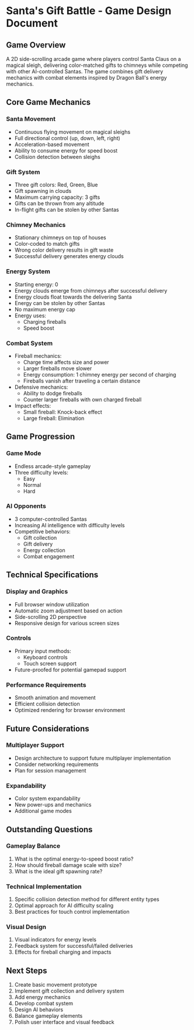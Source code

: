 # Santa's Gift Battle - Game Design Document

## Game Overview
A 2D side-scrolling arcade game where players control Santa Claus on a magical sleigh, delivering color-matched gifts to chimneys while competing with other AI-controlled Santas. The game combines gift delivery mechanics with combat elements inspired by Dragon Ball's energy mechanics.

## Core Game Mechanics

### Santa Movement
- Continuous flying movement on magical sleighs
- Full directional control (up, down, left, right)
- Acceleration-based movement
- Ability to consume energy for speed boost
- Collision detection between sleighs

### Gift System
- Three gift colors: Red, Green, Blue
- Gift spawning in clouds
- Maximum carrying capacity: 3 gifts
- Gifts can be thrown from any altitude
- In-flight gifts can be stolen by other Santas

### Chimney Mechanics
- Stationary chimneys on top of houses
- Color-coded to match gifts
- Wrong color delivery results in gift waste
- Successful delivery generates energy clouds

### Energy System
- Starting energy: 0
- Energy clouds emerge from chimneys after successful delivery
- Energy clouds float towards the delivering Santa
- Energy can be stolen by other Santas
- No maximum energy cap
- Energy uses:
  * Charging fireballs
  * Speed boost

### Combat System
- Fireball mechanics:
  * Charge time affects size and power
  * Larger fireballs move slower
  * Energy consumption: 1 chimney energy per second of charging
  * Fireballs vanish after traveling a certain distance
- Defensive mechanics:
  * Ability to dodge fireballs
  * Counter larger fireballs with own charged fireball
- Impact effects:
  * Small fireball: Knock-back effect
  * Large fireball: Elimination

## Game Progression

### Game Mode
- Endless arcade-style gameplay
- Three difficulty levels:
  * Easy
  * Normal
  * Hard

### AI Opponents
- 3 computer-controlled Santas
- Increasing AI intelligence with difficulty levels
- Competitive behaviors:
  * Gift collection
  * Gift delivery
  * Energy collection
  * Combat engagement

## Technical Specifications

### Display and Graphics
- Full browser window utilization
- Automatic zoom adjustment based on action
- Side-scrolling 2D perspective
- Responsive design for various screen sizes

### Controls
- Primary input methods:
  * Keyboard controls
  * Touch screen support
- Future-proofed for potential gamepad support

### Performance Requirements
- Smooth animation and movement
- Efficient collision detection
- Optimized rendering for browser environment

## Future Considerations

### Multiplayer Support
- Design architecture to support future multiplayer implementation
- Consider networking requirements
- Plan for session management

### Expandability
- Color system expandability
- New power-ups and mechanics
- Additional game modes

## Outstanding Questions

### Gameplay Balance
1. What is the optimal energy-to-speed boost ratio?
2. How should fireball damage scale with size?
3. What is the ideal gift spawning rate?

### Technical Implementation
1. Specific collision detection method for different entity types
2. Optimal approach for AI difficulty scaling
3. Best practices for touch control implementation

### Visual Design
1. Visual indicators for energy levels
2. Feedback system for successful/failed deliveries
3. Effects for fireball charging and impacts

## Next Steps
1. Create basic movement prototype
2. Implement gift collection and delivery system
3. Add energy mechanics
4. Develop combat system
5. Design AI behaviors
6. Balance gameplay elements
7. Polish user interface and visual feedback